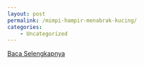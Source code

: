 ```yaml
---
layout: post
permalink: /mimpi-hampir-menabrak-kucing/
categories:
    - Uncategorized
---
```


[Baca Selengkapnya](/01)